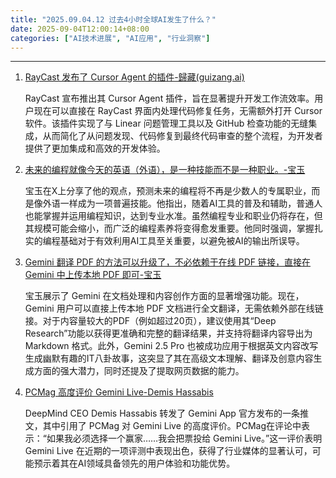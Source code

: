 ```yaml
---
title: "2025.09.04.12 过去4小时全球AI发生了什么？"
date: 2025-09-04T12:00:14+08:00
categories: ["AI技术进展", "AI应用", "行业洞察"]
---
```


---

1.  [RayCast 发布了 Cursor Agent 的插件-歸藏(guizang.ai)](https://x.com/op7418/status/1963435098012844331)

    RayCast 宣布推出其 Cursor Agent 插件，旨在显著提升开发工作流效率。用户现在可以直接在 RayCast 界面内处理代码修复任务，无需额外打开 Cursor 软件。该插件实现了与 Linear 问题管理工具以及 GitHub 检查功能的无缝集成，从而简化了从问题发现、代码修复到最终代码审查的整个流程，为开发者提供了更加集成和高效的开发体验。

2.  [未来的编程就像今天的英语（外语），是一种技能而不是一种职业。-宝玉](https://x.com/dotey/status/1963430077800042767)

    宝玉在X上分享了他的观点，预测未来的编程将不再是少数人的专属职业，而是像外语一样成为一项普遍技能。他指出，随着AI工具的普及和辅助，普通人也能掌握并运用编程知识，达到专业水准。虽然编程专业和职业仍将存在，但其规模可能会缩小，而广泛的编程素养将变得愈发重要。他同时强调，掌握扎实的编程基础对于有效利用AI工具至关重要，以避免被AI的输出所误导。

3.  [Gemini 翻译 PDF 的方法可以升级了，不必依赖于在线 PDF 链接，直接在 Gemini 中上传本地 PDF 即可-宝玉](https://x.com/dotey/status/1963416545574486413)

    宝玉展示了 Gemini 在文档处理和内容创作方面的显著增强功能。现在，Gemini 用户可以直接上传本地 PDF 文档进行全文翻译，无需依赖外部在线链接。对于内容量较大的PDF（例如超过20页），建议使用其“Deep Research”功能以获得更准确和完整的翻译结果，并支持将翻译内容导出为 Markdown 格式。此外，Gemini 2.5 Pro 也被成功应用于根据英文内容改写生成幽默有趣的IT八卦故事，这突显了其在高级文本理解、翻译及创意内容生成方面的强大潜力，同时还提及了提取网页数据的能力。

4.  [PCMag 高度评价 Gemini Live-Demis Hassabis](https://x.com/demishassabis/status/1963395002723438836)

    DeepMind CEO Demis Hassabis 转发了 Gemini App 官方发布的一条推文，其中引用了 PCMag 对 Gemini Live 的高度评价。PCMag在评论中表示：“如果我必须选择一个赢家……我会把票投给 Gemini Live。”这一评价表明 Gemini Live 在近期的一项评测中表现出色，获得了行业媒体的显著认可，可能预示着其在AI领域具备领先的用户体验和功能优势。